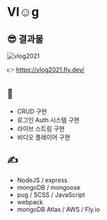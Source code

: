 # Vl☺︎g

## 😎 결과물

![vlog2021](https://user-images.githubusercontent.com/58466648/154661086-51fc6d3f-0715-4b8b-99e1-b873d2487a58.gif)

👉 https://vlog2021.fly.dev/

## 👀

- CRUD 구현
- 로그인 Auth 시스템 구현
- 라이브 스트림 구현
- 비디오 플레이어 구현

## ✍️

- NodeJS / express
- mongoDB / mongoose
- pug / SCSS / JavaScript
- webpack
- mongoDB Atlas / AWS / Fly.io
